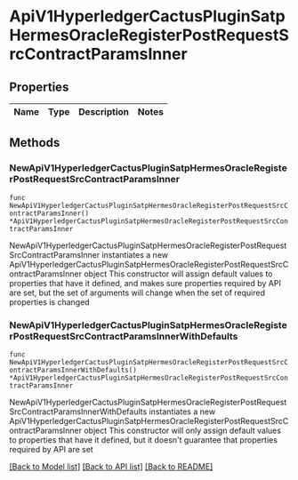 # ApiV1HyperledgerCactusPluginSatpHermesOracleRegisterPostRequestSrcContractParamsInner

## Properties

Name | Type | Description | Notes
------------ | ------------- | ------------- | -------------

## Methods

### NewApiV1HyperledgerCactusPluginSatpHermesOracleRegisterPostRequestSrcContractParamsInner

`func NewApiV1HyperledgerCactusPluginSatpHermesOracleRegisterPostRequestSrcContractParamsInner() *ApiV1HyperledgerCactusPluginSatpHermesOracleRegisterPostRequestSrcContractParamsInner`

NewApiV1HyperledgerCactusPluginSatpHermesOracleRegisterPostRequestSrcContractParamsInner instantiates a new ApiV1HyperledgerCactusPluginSatpHermesOracleRegisterPostRequestSrcContractParamsInner object
This constructor will assign default values to properties that have it defined,
and makes sure properties required by API are set, but the set of arguments
will change when the set of required properties is changed

### NewApiV1HyperledgerCactusPluginSatpHermesOracleRegisterPostRequestSrcContractParamsInnerWithDefaults

`func NewApiV1HyperledgerCactusPluginSatpHermesOracleRegisterPostRequestSrcContractParamsInnerWithDefaults() *ApiV1HyperledgerCactusPluginSatpHermesOracleRegisterPostRequestSrcContractParamsInner`

NewApiV1HyperledgerCactusPluginSatpHermesOracleRegisterPostRequestSrcContractParamsInnerWithDefaults instantiates a new ApiV1HyperledgerCactusPluginSatpHermesOracleRegisterPostRequestSrcContractParamsInner object
This constructor will only assign default values to properties that have it defined,
but it doesn't guarantee that properties required by API are set


[[Back to Model list]](../README.md#documentation-for-models) [[Back to API list]](../README.md#documentation-for-api-endpoints) [[Back to README]](../README.md)


